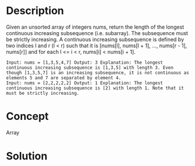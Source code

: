 # Description
Given an unsorted array of integers nums, return the length of the longest continuous increasing subsequence (i.e. subarray). The subsequence must be strictly increasing. A continuous increasing subsequence is defined by two indices l and r (l < r) such that it is [nums[l], nums[l + 1], ..., nums[r - 1], nums[r]] and for each l <= i < r, nums[i] < nums[i + 1].
```
Input: nums = [1,3,5,4,7] Output: 3 Explanation: The longest continuous increasing subsequence is [1,3,5] with length 3. Even though [1,3,5,7] is an increasing subsequence, it is not continuous as elements 5 and 7 are separated by element 4.
Input: nums = [2,2,2,2,2] Output: 1 Explanation: The longest continuous increasing subsequence is [2] with length 1. Note that it must be strictly increasing.
```
# Concept
Array
# Solution

```

```
